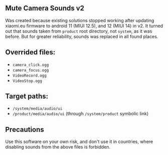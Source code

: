 ## Mute Camera Sounds v2
Was created because existing solutions stopped working after updating xiaomi.eu firmware to android 11 (MIUI 12.5), and 12 (MIUI 14) in v2.
It turned out that sounds taken from `product` root directory, not `system`, as it was before.
But for greater reliability, sounds was replaced in all found places.

## Overrided files:
- `camera_click.ogg`
- `camera_focus.ogg`
- `VideoRecord.ogg`
- `VideoStop.ogg`

## Target paths:
- `/system/media/audio/ui`
- `/product/media/audio/ui` (through `/system/product` symbolic link)

## Precautions
Use this software on your own risk, and don't use it in countries, where disabling sounds from the above files is forbidden.